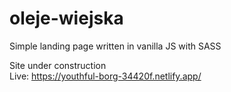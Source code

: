 # oleje-wiejska
Simple landing page written in vanilla JS with SASS

Site under construction \
Live: https://youthful-borg-34420f.netlify.app/
